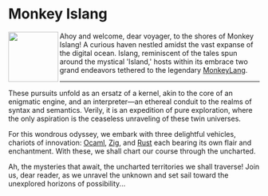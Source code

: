 # Monkey Islang


<img align="left" width="100" height="100" src="https://monkeylang.org/images/logo.png">

Ahoy and welcome, dear voyager, to the shores of Monkey Islang! A curious haven nestled amidst the vast expanse of the digital ocean. Islang, reminiscent of the tales spun around the mystical 'Island,' hosts within its embrace two grand endeavors tethered to the legendary [MonkeyLang](https://monkeylang.org).

---

These pursuits unfold as an ersatz of a kernel, akin to the core of an enigmatic engine, and an interpreter—an ethereal conduit to the realms of syntax and semantics. Verily, it is an expedition of pure exploration, where the only aspiration is the ceaseless unraveling of these twin universes.

For this wondrous odyssey, we embark with three delightful vehicles, chariots of innovation: [Ocaml](https://ocaml.org/), [Zig](https://ziglang.org/), and [Rust](https://www.rust-lang.org/) each bearing its own flair and enchantment. With these, we shall chart our course through the uncharted.

Ah, the mysteries that await, the uncharted territories we shall traverse! Join us, dear reader, as we unravel the unknown and set sail toward the unexplored horizons of possibility...

